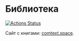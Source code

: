# Библиотека

[![Actions Status](https://github.com/comtextspace/esperanto/workflows/deploy_site/badge.svg)](https://github.com/comtextspace/esperanto/actions)

Сайт с книгами: [comtext.space](https://comtext.space).